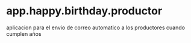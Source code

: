 # app.happy.birthday.productor
aplicacion para el envio de correo automatico a los productores cuando cumplen años
